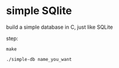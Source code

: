 # simple SQlite
build a simple database in C, just like SQLite

step:

```
make
```

```
./simple-db name_you_want
```
